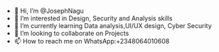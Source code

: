 - 👋 Hi, I’m @JosephNagu
- 👀 I’m interested in Design, Security and Analysis skills 
- 🌱 I’m currently learning Data analysis,UI/UX design, Cyber Security 
- 💞️ I’m looking to collaborate on Projects 
- 📫 How to reach me on WhatsApp:+2348064010608

<!---
JosephNagu/JosephNagu is a ✨ special ✨ repository because its `README.md` (this file) appears on your GitHub profile.
You can click the Preview link to take a look at your changes.
--->
